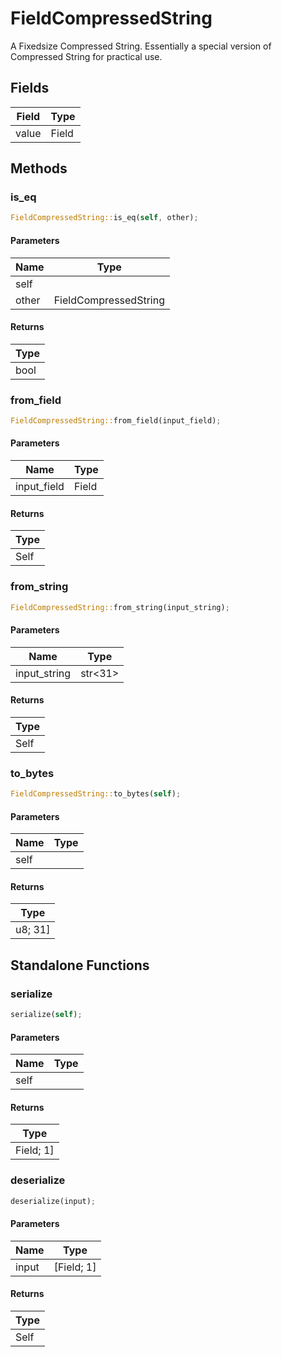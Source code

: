 # FieldCompressedString

A Fixedsize Compressed String. Essentially a special version of Compressed String for practical use.

## Fields
| Field | Type |
| --- | --- |
| value | Field |

## Methods

### is_eq

```rust
FieldCompressedString::is_eq(self, other);
```

#### Parameters
| Name | Type |
| --- | --- |
| self |  |
| other | FieldCompressedString |

#### Returns
| Type |
| --- |
| bool |

### from_field

```rust
FieldCompressedString::from_field(input_field);
```

#### Parameters
| Name | Type |
| --- | --- |
| input_field | Field |

#### Returns
| Type |
| --- |
| Self |

### from_string

```rust
FieldCompressedString::from_string(input_string);
```

#### Parameters
| Name | Type |
| --- | --- |
| input_string | str&lt;31&gt; |

#### Returns
| Type |
| --- |
| Self |

### to_bytes

```rust
FieldCompressedString::to_bytes(self);
```

#### Parameters
| Name | Type |
| --- | --- |
| self |  |

#### Returns
| Type |
| --- |
| u8; 31] |

## Standalone Functions

### serialize

```rust
serialize(self);
```

#### Parameters
| Name | Type |
| --- | --- |
| self |  |

#### Returns
| Type |
| --- |
| Field; 1] |

### deserialize

```rust
deserialize(input);
```

#### Parameters
| Name | Type |
| --- | --- |
| input | [Field; 1] |

#### Returns
| Type |
| --- |
| Self |

